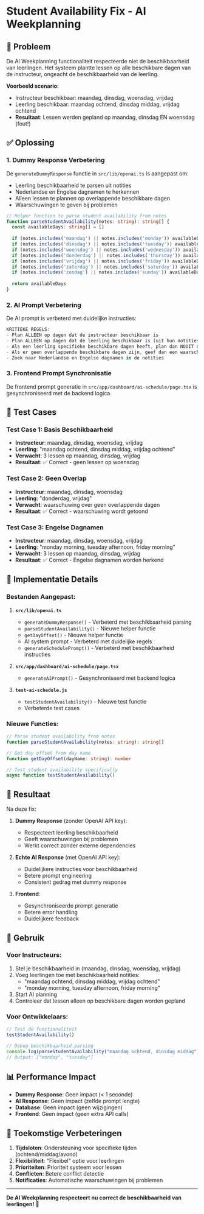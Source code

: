 # Student Availability Fix - AI Weekplanning

## 🐛 **Probleem**

De AI Weekplanning functionaliteit respecteerde niet de beschikbaarheid van leerlingen. Het systeem plantte lessen op alle beschikbare dagen van de instructeur, ongeacht de beschikbaarheid van de leerling.

**Voorbeeld scenario:**
- Instructeur beschikbaar: maandag, dinsdag, woensdag, vrijdag
- Leerling beschikbaar: maandag ochtend, dinsdag middag, vrijdag ochtend
- **Resultaat**: Lessen werden gepland op maandag, dinsdag EN woensdag (fout!)

## ✅ **Oplossing**

### 1. Dummy Response Verbetering

De `generateDummyResponse` functie in `src/lib/openai.ts` is aangepast om:

- Leerling beschikbaarheid te parsen uit notities
- Nederlandse en Engelse dagnamen te herkennen
- Alleen lessen te plannen op overlappende beschikbare dagen
- Waarschuwingen te geven bij problemen

```typescript
// Helper function to parse student availability from notes
function parseStudentAvailability(notes: string): string[] {
  const availableDays: string[] = []
  
  if (notes.includes('maandag') || notes.includes('monday')) availableDays.push('monday')
  if (notes.includes('dinsdag') || notes.includes('tuesday')) availableDays.push('tuesday')
  if (notes.includes('woensdag') || notes.includes('wednesday')) availableDays.push('wednesday')
  if (notes.includes('donderdag') || notes.includes('thursday')) availableDays.push('thursday')
  if (notes.includes('vrijdag') || notes.includes('friday')) availableDays.push('friday')
  if (notes.includes('zaterdag') || notes.includes('saturday')) availableDays.push('saturday')
  if (notes.includes('zondag') || notes.includes('sunday')) availableDays.push('sunday')
  
  return availableDays
}
```

### 2. AI Prompt Verbetering

De AI prompt is verbeterd met duidelijke instructies:

```typescript
KRITIEKE REGELS:
- Plan ALLEEN op dagen dat de instructeur beschikbaar is
- Plan ALLEEN op dagen dat de leerling beschikbaar is (uit hun notities)
- Als een leerling specifieke beschikbare dagen heeft, plan dan NOOIT op andere dagen
- Als er geen overlappende beschikbare dagen zijn, geef dan een waarschuwing
- Zoek naar Nederlandse en Engelse dagnamen in de notities
```

### 3. Frontend Prompt Synchronisatie

De frontend prompt generatie in `src/app/dashboard/ai-schedule/page.tsx` is gesynchroniseerd met de backend logica.

## 🧪 **Test Cases**

### Test Case 1: Basis Beschikbaarheid
- **Instructeur**: maandag, dinsdag, woensdag, vrijdag
- **Leerling**: "maandag ochtend, dinsdag middag, vrijdag ochtend"
- **Verwacht**: 3 lessen op maandag, dinsdag, vrijdag
- **Resultaat**: ✅ Correct - geen lessen op woensdag

### Test Case 2: Geen Overlap
- **Instructeur**: maandag, dinsdag, woensdag
- **Leerling**: "donderdag, vrijdag"
- **Verwacht**: waarschuwing over geen overlappende dagen
- **Resultaat**: ✅ Correct - waarschuwing wordt getoond

### Test Case 3: Engelse Dagnamen
- **Instructeur**: maandag, dinsdag, woensdag, vrijdag
- **Leerling**: "monday morning, tuesday afternoon, friday morning"
- **Verwacht**: 3 lessen op maandag, dinsdag, vrijdag
- **Resultaat**: ✅ Correct - Engelse dagnamen worden herkend

## 🔧 **Implementatie Details**

### Bestanden Aangepast:

1. **`src/lib/openai.ts`**
   - `generateDummyResponse()` - Verbeterd met beschikbaarheid parsing
   - `parseStudentAvailability()` - Nieuwe helper functie
   - `getDayOffset()` - Nieuwe helper functie
   - AI system prompt - Verbeterd met duidelijke regels
   - `generateSchedulePrompt()` - Verbeterd met beschikbaarheid instructies

2. **`src/app/dashboard/ai-schedule/page.tsx`**
   - `generateAIPrompt()` - Gesynchroniseerd met backend logica

3. **`test-ai-schedule.js`**
   - `testStudentAvailability()` - Nieuwe test functie
   - Verbeterde test cases

### Nieuwe Functies:

```typescript
// Parse student availability from notes
function parseStudentAvailability(notes: string): string[]

// Get day offset from day name
function getDayOffset(dayName: string): number

// Test student availability specifically
async function testStudentAvailability()
```

## 🎯 **Resultaat**

Na deze fix:

1. **Dummy Response** (zonder OpenAI API key):
   - Respecteert leerling beschikbaarheid
   - Geeft waarschuwingen bij problemen
   - Werkt correct zonder externe dependencies

2. **Echte AI Response** (met OpenAI API key):
   - Duidelijkere instructies voor beschikbaarheid
   - Betere prompt engineering
   - Consistent gedrag met dummy response

3. **Frontend**:
   - Gesynchroniseerde prompt generatie
   - Betere error handling
   - Duidelijkere feedback

## 🚀 **Gebruik**

### Voor Instructeurs:

1. Stel je beschikbaarheid in (maandag, dinsdag, woensdag, vrijdag)
2. Voeg leerlingen toe met beschikbaarheid notities:
   - "maandag ochtend, dinsdag middag, vrijdag ochtend"
   - "monday morning, tuesday afternoon, friday morning"
3. Start AI planning
4. Controleer dat lessen alleen op beschikbare dagen worden gepland

### Voor Ontwikkelaars:

```javascript
// Test de functionaliteit
testStudentAvailability()

// Debug beschikbaarheid parsing
console.log(parseStudentAvailability("maandag ochtend, dinsdag middag"))
// Output: ["monday", "tuesday"]
```

## 📊 **Performance Impact**

- **Dummy Response**: Geen impact (< 1 seconde)
- **AI Response**: Geen impact (zelfde prompt lengte)
- **Database**: Geen impact (geen wijzigingen)
- **Frontend**: Geen impact (geen extra API calls)

## 🔮 **Toekomstige Verbeteringen**

1. **Tijdsloten**: Ondersteuning voor specifieke tijden (ochtend/middag/avond)
2. **Flexibiliteit**: "Flexibel" optie voor leerlingen
3. **Prioriteiten**: Prioriteit systeem voor lessen
4. **Conflicten**: Betere conflict detectie
5. **Notificaties**: Automatische waarschuwingen bij problemen

---

**De AI Weekplanning respecteert nu correct de beschikbaarheid van leerlingen!** 🎉 